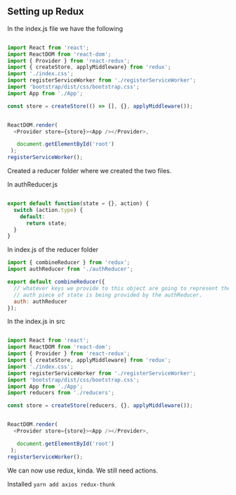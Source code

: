 ## Setting up Redux


In the index.js file we have the following

```js

import React from 'react';
import ReactDOM from 'react-dom';
import { Provider } from 'react-redux';
import { createStore, applyMiddleware} from 'redux';
import './index.css';
import registerServiceWorker from './registerServiceWorker';
import 'bootstrap/dist/css/bootstrap.css';
import App from './App';

const store = createStore(() => [], {}, applyMiddleware());


ReactDOM.render(
  <Provider store={store}><App /></Provider>,

   document.getElementById('root')
 );
registerServiceWorker();


```

Created a reducer folder where we created the two files.

In authReducer.js


```js

export default function(state = {}, action) {
  switch (action.type) {
    default:
      return state;
  }
}
```

In index.js of the reducer folder

```js
import { combineReducer } from 'redux';
import authReducer from './authReducer';

export default combineReducer({
  // whatever keys we provide to this object are going to represent the keys that exist in our state object.
  // auth piece of state is being provided by the authReducer.
  auth: authReducer
});

```

In the index.js in src

```js

import React from 'react';
import ReactDOM from 'react-dom';
import { Provider } from 'react-redux';
import { createStore, applyMiddleware} from 'redux';
import './index.css';
import registerServiceWorker from './registerServiceWorker';
import 'bootstrap/dist/css/bootstrap.css';
import App from './App';
import reducers from './reducers';

const store = createStore(reducers, {}, applyMiddleware());


ReactDOM.render(
  <Provider store={store}><App /></Provider>,

   document.getElementById('root')
 );
registerServiceWorker();


```

We can now use redux, kinda. We still need actions.

Installed `yarn add axios redux-thunk`
